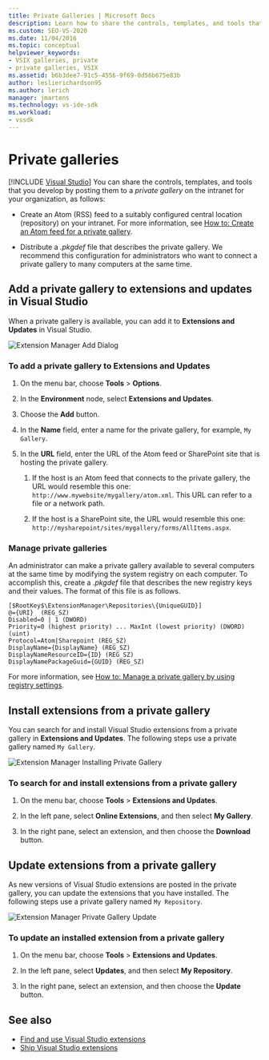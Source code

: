 ```yaml
---
title: Private Galleries | Microsoft Docs
description: Learn how to share the controls, templates, and tools that you develop in the Visual Studio SDK by posting them to a private gallery.
ms.custom: SEO-VS-2020
ms.date: 11/04/2016
ms.topic: conceptual
helpviewer_keywords:
- VSIX galleries, private
- private galleries, VSIX
ms.assetid: b6b3dee7-91c5-4556-9f69-0d56b675e83b
author: leslierichardson95
ms.author: lerich
manager: jmartens
ms.technology: vs-ide-sdk
ms.workload:
- vssdk
---
```

# Private galleries

 [!INCLUDE [Visual Studio](~/includes/applies-to-version/vs-not-mac.md)]
You can share the controls, templates, and tools that you develop by posting them to a *private gallery* on the intranet for your organization, as follows:

- Create an Atom (RSS) feed to a suitably configured central location (repository) on your intranet. For more information, see [How to: Create an Atom feed for a private gallery](../extensibility/how-to-create-an-atom-feed-for-a-private-gallery.md).

- Distribute a *.pkgdef* file that describes the private gallery. We recommend this configuration for administrators who want to connect a private gallery to many computers at the same time.

## Add a private gallery to extensions and updates in Visual Studio
 When a private gallery is available, you can add it to **Extensions and Updates** in Visual Studio.

 ![Extension Manager Add Dialog](../extensibility/media/em_adddialog.png "EM_AddDialog")

### To add a private gallery to Extensions and Updates

1. On the menu bar, choose **Tools** > **Options**.

2. In the **Environment** node, select **Extensions and Updates**.

3. Choose the **Add** button.

4. In the **Name** field, enter a name for the private gallery, for example, `My Gallery`.

5. In the **URL** field, enter the URL of the Atom feed or SharePoint site that is hosting the private gallery.

    1. If the host is an Atom feed that connects to the private gallery, the URL would resemble this one: `http://www.mywebsite/mygallery/atom.xml`.  This URL can refer to a file or a network path.

    2. If the host is a SharePoint site, the URL would resemble this one: `http://mysharepoint/sites/mygallery/forms/AllItems.aspx`.

### Manage private galleries
 An administrator can make a private gallery available to several computers at the same time by modifying the system registry on each computer. To accomplish this, create a *.pkgdef* file that describes the new registry keys and their values.  The format of this file is as follows.

```
[$RootKey$\ExtensionManager\Repositories\{UniqueGUID}]
@={URI}  (REG_SZ)
Disabled=0 | 1 (DWORD)
Priority=0 (highest priority) ... MaxInt (lowest priority) (DWORD) (uint)
Protocol=Atom|Sharepoint (REG_SZ)
DisplayName={DisplayName} (REG_SZ)
DisplayNameResourceID={ID} (REG_SZ)
DisplayNamePackageGuid={GUID} (REG_SZ)

```

 For more information, see [How to: Manage a private gallery by using registry settings](../extensibility/how-to-manage-a-private-gallery-by-using-registry-settings.md).

## Install extensions from a private gallery
 You can search for and install Visual Studio extensions from a private gallery in **Extensions and Updates**. The following steps use a private gallery named `My Gallery`.

 ![Extension Manager Installing Private Gallery](../extensibility/media/em_.png "EM_")

### To search for and install extensions from a private gallery

1. On the menu bar, choose **Tools** > **Extensions and Updates**.

2. In the left pane, select **Online Extensions**, and then select **My Gallery**.

3. In the right pane, select an extension, and then choose the **Download** button.

## Update extensions from a private gallery
 As new versions of Visual Studio extensions are posted in the private gallery, you can update the extensions that you have installed. The following steps use a private gallery named `My Repository`.

 ![Extension Manager Private Gallery Update](../extensibility/media/em_update.png "EM_Update")

### To update an installed extension from a private gallery

1. On the menu bar, choose **Tools** > **Extensions and Updates**.

2. In the left pane, select **Updates**, and then select **My Repository**.

3. In the right pane, select an extension, and then choose the **Update** button.

## See also
- [Find and use Visual Studio extensions](../ide/finding-and-using-visual-studio-extensions.md)
- [Ship Visual Studio extensions](../extensibility/shipping-visual-studio-extensions.md)
